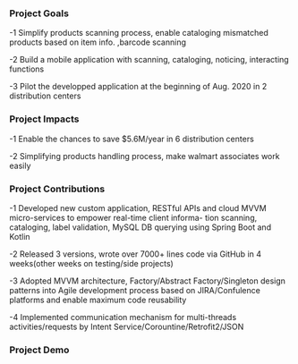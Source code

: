 ### Project Goals
-1 Simplify products scanning process, enable cataloging mismatched products based on item info. ,barcode scanning

-2 Build a mobile application with scanning, cataloging, noticing, interacting functions

-3 Pilot the developped application at the beginning of Aug. 2020 in 2 distribution centers

### Project Impacts
-1 Enable the chances to save $5.6M/year in 6 distribution centers

-2 Simplifying products handling process, make walmart associates work easily

### Project Contributions
-1 Developed new custom application, RESTful APIs and cloud MVVM micro-services to empower real-time client informa-
tion scanning, cataloging, label validation, MySQL DB querying using Spring Boot and Kotlin

-2 Released 3 versions, wrote over 7000+ lines code via GitHub in 4 weeks(other weeks on testing/side projects)

-3 Adopted MVVM architecture, Factory/Abstract Factory/Singleton design patterns into Agile development process based on
JIRA/Confulence platforms and enable maximum code reusability

-4 Implemented communication mechanism for multi-threads activities/requests by Intent Service/Corountine/Retrofit2/JSON

### Project Demo

